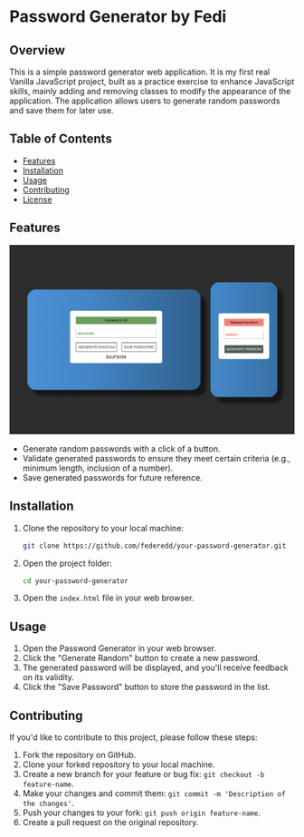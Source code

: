 # Password Generator by Fedi

## Overview

This is a simple password generator web application. It is my first real Vanilla JavaScript project, built as a practice exercise to enhance JavaScript skills, mainly adding and removing classes to modify the appearance of the application. The application allows users to generate random passwords and save them for later use.

## Table of Contents

- [Features](#features)
- [Installation](#installation)
- [Usage](#usage)
- [Contributing](#contributing)
- [License](#license)

## Features

![demo-image](./assets/password-generator-github-demo.png)

- Generate random passwords with a click of a button.
- Validate generated passwords to ensure they meet certain criteria (e.g., minimum length, inclusion of a number).
- Save generated passwords for future reference.

## Installation

1. Clone the repository to your local machine:

   ```bash
   git clone https://github.com/federedd/your-password-generator.git
   ```

2. Open the project folder:

   ```bash
   cd your-password-generator
   ```

3. Open the `index.html` file in your web browser.

## Usage

1. Open the Password Generator in your web browser.
2. Click the "Generate Random" button to create a new password.
3. The generated password will be displayed, and you'll receive feedback on its validity.
4. Click the "Save Password" button to store the password in the list.

## Contributing

If you'd like to contribute to this project, please follow these steps:

1. Fork the repository on GitHub.
2. Clone your forked repository to your local machine.
3. Create a new branch for your feature or bug fix: `git checkout -b feature-name`.
4. Make your changes and commit them: `git commit -m 'Description of the changes'`.
5. Push your changes to your fork: `git push origin feature-name`.
6. Create a pull request on the original repository.

